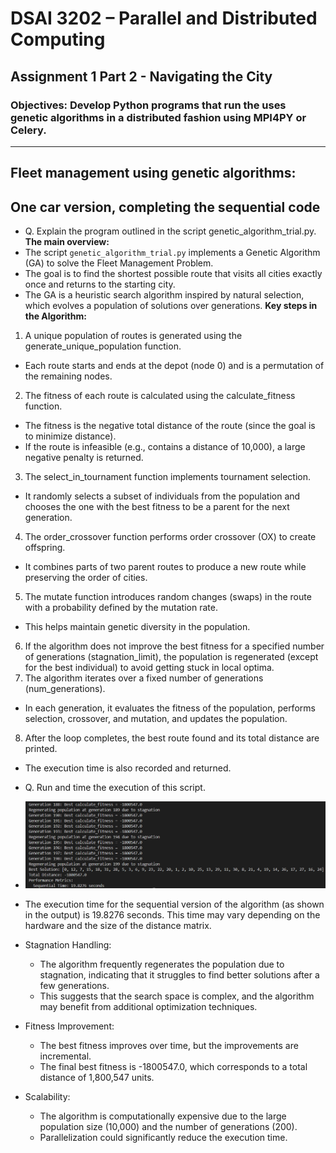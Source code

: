 # DSAI 3202 – Parallel and Distributed Computing  
## Assignment 1 Part 2 - Navigating the City
### Objectives: Develop Python programs that run the uses genetic algorithms in a distributed fashion using MPI4PY or Celery. 

---
## Fleet management using genetic algorithms:  
## One car version, completing the sequential code

- Q. Explain the program outlined in the script genetic_algorithm_trial.py. 
**The main overview:**
- The script `genetic_algorithm_trial.py` implements a Genetic Algorithm (GA) to solve the Fleet Management Problem. 
- The goal is to find the shortest possible route that visits all cities exactly once and returns to the starting city. 
- The GA is a heuristic search algorithm inspired by natural selection, which evolves a population of solutions over generations.
**Key steps in the Algorithm:**
1. A unique population of routes is generated using the generate_unique_population function. 
- Each route starts and ends at the depot (node 0) and is a permutation of the remaining nodes.
2. The fitness of each route is calculated using the calculate_fitness function. 
- The fitness is the negative total distance of the route (since the goal is to minimize distance). 
- If the route is infeasible (e.g., contains a distance of 10,000), a large negative penalty is returned.
3. The select_in_tournament function implements tournament selection. 
- It randomly selects a subset of individuals from the population and chooses the one with the best fitness to be a parent for the next generation.
4. The order_crossover function performs order crossover (OX) to create offspring. 
- It combines parts of two parent routes to produce a new route while preserving the order of cities.
5. The mutate function introduces random changes (swaps) in the route with a probability defined by the mutation rate. 
- This helps maintain genetic diversity in the population.
6. If the algorithm does not improve the best fitness for a specified number of generations (stagnation_limit), the population is regenerated (except for the best individual) to avoid getting stuck in local optima.
7. The algorithm iterates over a fixed number of generations (num_generations). 
- In each generation, it evaluates the fitness of the population, performs selection, crossover, and mutation, and updates the population.
8. After the loop completes, the best route found and its total distance are printed. 
- The execution time is also recorded and returned.

- Q. Run and time the execution of this script.
- ![Sequential run of fleet management using GA](run_sequential.png)
- The execution time for the sequential version of the algorithm (as shown in the output) is 19.8276 seconds. This time may vary depending on the hardware and the size of the distance matrix.
- Stagnation Handling:
    - The algorithm frequently regenerates the population due to stagnation, indicating that it struggles to find better solutions after a few generations. 
    - This suggests that the search space is complex, and the algorithm may benefit from additional optimization techniques.
- Fitness Improvement:
    - The best fitness improves over time, but the improvements are incremental. 
    - The final best fitness is -1800547.0, which corresponds to a total distance of 1,800,547 units.
- Scalability:
    - The algorithm is computationally expensive due to the large population size (10,000) and the number of generations (200). 
    - Parallelization could significantly reduce the execution time.